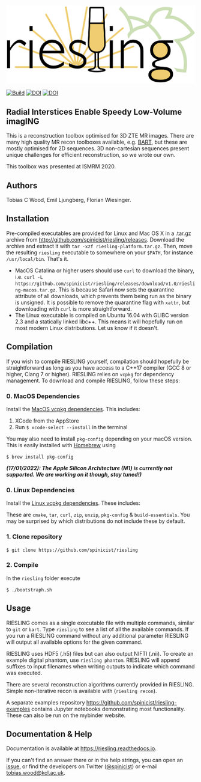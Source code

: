 ![Logo](riesling-logo.png)

[![Build](https://github.com/spinicist/riesling/workflows/Build/badge.svg)](https://github.com/spinicist/riesling/actions)
[![DOI](https://zenodo.org/badge/317237623.svg)](https://zenodo.org/badge/latestdoi/317237623)
[![DOI](https://joss.theoj.org/papers/10.21105/joss.03500/status.svg)](https://doi.org/10.21105/joss.03500)

## Radial Interstices Enable Speedy Low-Volume imagING

This is a reconstruction toolbox optimised for 3D ZTE MR images. There are many high quality MR recon toolboxes available, e.g. [BART](http://mrirecon.github.io/bart/), but these are mostly optimised for 2D sequences. 3D non-cartesian sequences present unique challenges for efficient reconstruction, so we wrote our own.

This toolbox was presented at ISMRM 2020.

## Authors

Tobias C Wood, Emil Ljungberg, Florian Wiesinger.

## Installation

Pre-compiled executables are provided for Linux and Mac OS X in a .tar.gz 
archive from http://github.com/spinicist/riesling/releases. Download the 
archive and extract it with `tar -xzf riesling-platform.tar.gz`. Then, move the 
resulting `riesling` executable to somewhere on your `$PATH`, for instance 
`/usr/local/bin`. That's it.

- MacOS Catalina or higher users should use `curl` to download the binary, i.e. 
  `curl -L https://github.com/spinicist/riesling/releases/download/v1.0/riesling-macos.tar.gz`. 
  This is because Safari now sets the quarantine attribute of all downloads, 
  which prevents them being run as the binary is unsigned. It is possible to 
  remove the quarantine flag with `xattr`, but downloading with `curl` is more 
  straightforward.
- The Linux executable is compiled on Ubuntu 16.04 with GLIBC version 2.3 and a 
  statically linked libc++. This means it will hopefully run on most modern 
  Linux distributions. Let us know if it doesn't.

## Compilation

If you wish to compile RIESLING yourself, compilation should hopefully be 
straightforward as long as you have access to a C++17 compiler (GCC 8 or higher,
Clang 7 or higher). RIESLING relies on `vcpkg` for dependency management. To 
download and compile RIESLING, follow these steps:

### 0. MacOS Dependencies
Install the [MacOS vcpkg dependencies](https://github.com/microsoft/vcpkg#installing-macos-developer-tools). This includes:
1. XCode from the AppStore
2. Run `$ xcode-select --install` in the terminal

You may also need to install `pkg-config` depending on your macOS version. This is easily installed with [Homebrew](https://brew.sh/) using
```
$ brew install pkg-config
```

**_(17/01/2022): The Apple Silicon Architecture (M1) is currently not supported. We are working on it though, stay tuned!)_**

### 0. Linux Dependencies
Install the [Linux vcpkg dependencies](https://github.com/microsoft/vcpkg#installing-linux-developer-tools). These includes:

These are `cmake`, `tar`, `curl`, `zip`, `unzip`, `pkg-config` \& `build-essentials`. You may be surprised by which distributions do not include these by default.

### 1. Clone repository
```
$ git clone https://github.com/spinicist/riesling
```

### 2. Compile
In the `riesling` folder execute
```
$ ./bootstraph.sh
```

## Usage

RIESLING comes as a single executable file with multiple commands, similar to 
`git` or `bart`. Type `riesling` to see a list of all the available commands. If you run a RIESLING command without any additional parameter RIESLING will output all available options for the given command.

RIESLING uses HDF5 (.h5) files but can also output NIFTI (.nii). To create an 
example digital phantom, use `riesling phantom`. RIESLING will append suffixes 
to input filenames when writing outputs to indicate which command was executed.

There are several reconstruction algorithms currently provided in RIESLING. 
Simple non-iterative recon is available with (`riesling recon`).

A separate examples repository https://github.com/spinicist/riesling-examples
contains Jupyter notebooks demonstrating most functionality. These can also be
run on the mybinder website.

## Documentation & Help

Documentation is available at https://riesling.readthedocs.io.

If you can't find an answer there or in the help strings, 
you can open an [issue](https://github.com/spinicist/riesling/issues), or find
the developers on Twitter ([@spinicist](https://twitter.com/spinicist)) or
e-mail tobias.wood@kcl.ac.uk.
